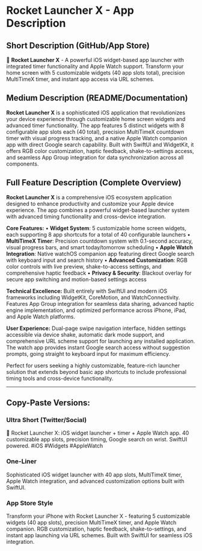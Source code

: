 # Rocket Launcher X - App Description

## Short Description (GitHub/App Store)

🚀 **Rocket Launcher X** - A powerful iOS widget-based app launcher with integrated timer functionality and Apple Watch support. Transform your home screen with 5 customizable widgets (40 app slots total), precision MultiTimeX timer, and instant app access via URL schemes.

## Medium Description (README/Documentation)

**Rocket Launcher X** is a sophisticated iOS application that revolutionizes your device experience through customizable home screen widgets and advanced timer functionality. The app features 5 distinct widgets with 8 configurable app slots each (40 total), precision MultiTimeX countdown timer with visual progress tracking, and a native Apple Watch companion app with direct Google search capability. Built with SwiftUI and WidgetKit, it offers RGB color customization, haptic feedback, shake-to-settings access, and seamless App Group integration for data synchronization across all components.

## Full Feature Description (Complete Overview)

**Rocket Launcher X** is a comprehensive iOS ecosystem application designed to enhance productivity and customize your Apple device experience. The app combines a powerful widget-based launcher system with advanced timing functionality and cross-device integration.

**Core Features:**
• **Widget System**: 5 customizable home screen widgets, each supporting 8 app shortcuts for a total of 40 configurable launchers
• **MultiTimeX Timer**: Precision countdown system with 0.1-second accuracy, visual progress bars, and smart today/tomorrow scheduling
• **Apple Watch Integration**: Native watchOS companion app featuring direct Google search with keyboard input and search history
• **Advanced Customization**: RGB color controls with live preview, shake-to-access settings, and comprehensive haptic feedback
• **Privacy & Security**: Blackout overlay for secure app switching and motion-based settings access

**Technical Excellence:**
Built entirely with SwiftUI and modern iOS frameworks including WidgetKit, CoreMotion, and WatchConnectivity. Features App Group integration for seamless data sharing, advanced haptic engine implementation, and optimized performance across iPhone, iPad, and Apple Watch platforms.

**User Experience:**
Dual-page swipe navigation interface, hidden settings accessible via device shake, automatic dark mode support, and comprehensive URL scheme support for launching any installed application. The watch app provides instant Google search access without suggestion prompts, going straight to keyboard input for maximum efficiency.

Perfect for users seeking a highly customizable, feature-rich launcher solution that extends beyond basic app shortcuts to include professional timing tools and cross-device functionality.

---

## Copy-Paste Versions:

### Ultra Short (Twitter/Social)
🚀 Rocket Launcher X: iOS widget launcher + timer + Apple Watch app. 40 customizable app slots, precision timing, Google search on wrist. SwiftUI powered. #iOS #Widgets #AppleWatch

### One-Liner
Sophisticated iOS widget launcher with 40 app slots, MultiTimeX timer, Apple Watch integration, and advanced customization options built with SwiftUI.

### App Store Style
Transform your iPhone with Rocket Launcher X - featuring 5 customizable widgets (40 app slots), precision MultiTimeX timer, and Apple Watch companion. RGB customization, haptic feedback, shake-to-settings, and instant app launching via URL schemes. Built with SwiftUI for seamless iOS integration.